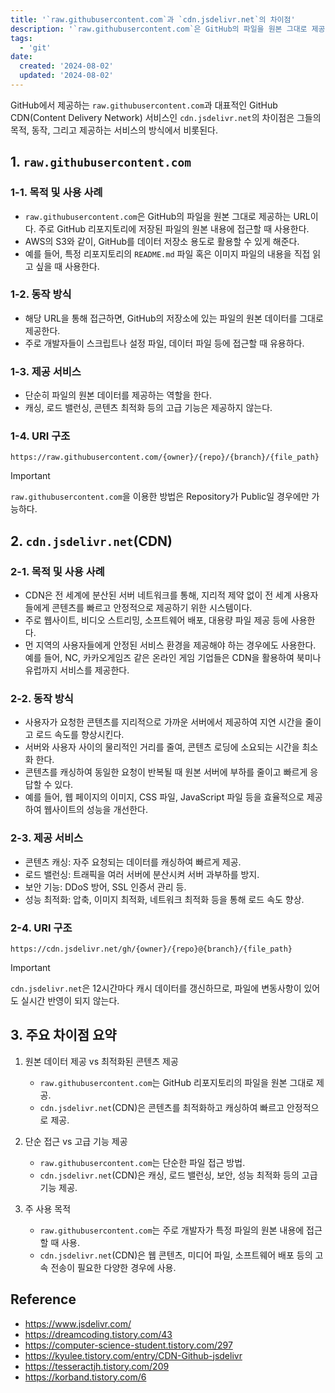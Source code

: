 ```yaml
---
title: '`raw.githubusercontent.com`과 `cdn.jsdelivr.net`의 차이점'
description: '`raw.githubusercontent.com`은 GitHub의 파일을 원본 그대로 제공하는 반면, `cdn.jsdelivr.net`은 최적화된 콘텐츠를 빠르고 안정적으로 제공하는 CDN 서비스로, 각각의 목적과 기능이 다르다.'
tags:
  - 'git'
date:
  created: '2024-08-02'
  updated: '2024-08-02'
---
```


GitHub에서 제공하는 `raw.githubusercontent.com`과 대표적인 GitHub CDN(Content Delivery Network) 서비스인 `cdn.jsdelivr.net`의 차이점은 그들의 목적, 동작, 그리고 제공하는 서비스의 방식에서 비롯된다.

## 1. `raw.githubusercontent.com`

### 1-1. 목적 및 사용 사례

- `raw.githubusercontent.com`은 GitHub의 파일을 원본 그대로 제공하는 URL이다. 주로 GitHub 리포지토리에 저장된 파일의 원본 내용에 접근할 때 사용한다.
- AWS의 S3와 같이, GitHub를 데이터 저장소 용도로 활용할 수 있게 해준다.
- 예를 들어, 특정 리포지토리의 `README.md` 파일 혹은 이미지 파일의 내용을 직접 읽고 싶을 때 사용한다.

### 1-2. 동작 방식

- 해당 URL을 통해 접근하면, GitHub의 저장소에 있는 파일의 원본 데이터를 그대로 제공한다.
- 주로 개발자들이 스크립트나 설정 파일, 데이터 파일 등에 접근할 때 유용하다.

### 1-3. 제공 서비스

- 단순히 파일의 원본 데이터를 제공하는 역할을 한다.
- 캐싱, 로드 밸런싱, 콘텐츠 최적화 등의 고급 기능은 제공하지 않는다.

### 1-4. URI 구조

```text
https://raw.githubusercontent.com/{owner}/{repo}/{branch}/{file_path}
```

> [!IMPORTANT]
>
> `raw.githubusercontent.com`을 이용한 방법은 Repository가 Public일 경우에만 가능하다.

## 2. `cdn.jsdelivr.net`(CDN)

### 2-1. 목적 및 사용 사례

- CDN은 전 세계에 분산된 서버 네트워크를 통해, 지리적 제약 없이 전 세계 사용자들에게 콘텐츠를 빠르고 안정적으로 제공하기 위한 시스템이다.
- 주로 웹사이트, 비디오 스트리밍, 소프트웨어 배포, 대용량 파일 제공 등에 사용한다.
- 먼 지역의 사용자들에게 안정된 서비스 환경을 제공해야 하는 경우에도 사용한다. 예를 들어, NC, 카카오게임즈 같은 온라인 게임 기업들은 CDN을 활용하여 북미나 유럽까지 서비스를 제공한다.

### 2-2. 동작 방식

- 사용자가 요청한 콘텐츠를 지리적으로 가까운 서버에서 제공하여 지연 시간을 줄이고 로드 속도를 향상시킨다.
- 서버와 사용자 사이의 물리적인 거리를 줄여, 콘텐츠 로딩에 소요되는 시간을 최소화 한다.
- 콘텐츠를 캐싱하여 동일한 요청이 반복될 때 원본 서버에 부하를 줄이고 빠르게 응답할 수 있다.
- 예를 들어, 웹 페이지의 이미지, CSS 파일, JavaScript 파일 등을 효율적으로 제공하여 웹사이트의 성능을 개선한다.

### 2-3. 제공 서비스

- 콘텐츠 캐싱: 자주 요청되는 데이터를 캐싱하여 빠르게 제공.
- 로드 밸런싱: 트래픽을 여러 서버에 분산시켜 서버 과부하를 방지.
- 보안 기능: DDoS 방어, SSL 인증서 관리 등.
- 성능 최적화: 압축, 이미지 최적화, 네트워크 최적화 등을 통해 로드 속도 향상.

### 2-4. URI 구조

```text
https://cdn.jsdelivr.net/gh/{owner}/{repo}@{branch}/{file_path}
```

> [!IMPORTANT]
>
> `cdn.jsdelivr.net`은 12시간마다 캐시 데이터를 갱신하므로, 파일에 변동사항이 있어도  실시간 반영이 되지 않는다.

## 3. 주요 차이점 요약

1. 원본 데이터 제공 vs 최적화된 콘텐츠 제공

    - `raw.githubusercontent.com`는 GitHub 리포지토리의 파일을 원본 그대로 제공.
    - `cdn.jsdelivr.net`(CDN)은 콘텐츠를 최적화하고 캐싱하여 빠르고 안정적으로 제공.

1. 단순 접근 vs 고급 기능 제공

    - `raw.githubusercontent.com`는 단순한 파일 접근 방법.
    - `cdn.jsdelivr.net`(CDN)은 캐싱, 로드 밸런싱, 보안, 성능 최적화 등의 고급 기능 제공.

1. 주 사용 목적

    - `raw.githubusercontent.com`는 주로 개발자가 특정 파일의 원본 내용에 접근할 때 사용.
    - `cdn.jsdelivr.net`(CDN)은 웹 콘텐츠, 미디어 파일, 소프트웨어 배포 등의 고속 전송이 필요한 다양한 경우에 사용.

## Reference

- <https://www.jsdelivr.com/>
- <https://dreamcoding.tistory.com/43>
- <https://computer-science-student.tistory.com/297>
- <https://kyulee.tistory.com/entry/CDN-Github-jsdelivr>
- <https://tesseractjh.tistory.com/209>
- <https://korband.tistory.com/6>
